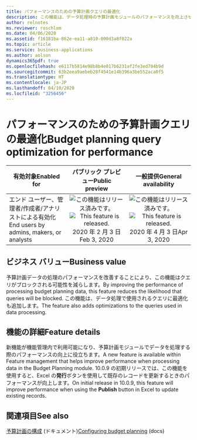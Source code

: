 ```yaml
---
title: パフォーマンスのための予算計画クエリの最適化
description: この機能は、データ処理時の予算計画モジュールのパフォーマンスを向上させます。
author: relnotes
ms.reviewer: roschlom
ms.date: 04/06/2020
ms.assetid: f16181ba-862e-ea11-a810-000d3a8f022a
ms.topic: article
ms.service: business-applications
ms.author: aolson
dynamics365pdf: true
ms.openlocfilehash: e6117b5814e98b8b4e017b6231af2fe3ed704b9d
ms.sourcegitcommit: 63b2eea9aebeb28f4541e14b396a3be552aca0f5
ms.translationtype: HT
ms.contentlocale: ja-JP
ms.lasthandoff: 04/10/2020
ms.locfileid: "3256456"
---
```

# <a name="budget-planning-query-optimization-for-performance"></a><span data-ttu-id="c3e1c-103">パフォーマンスのための予算計画クエリの最適化</span><span class="sxs-lookup"><span data-stu-id="c3e1c-103">Budget planning query optimization for performance</span></span>


| <span data-ttu-id="c3e1c-104">有効対象</span><span class="sxs-lookup"><span data-stu-id="c3e1c-104">Enabled for</span></span>    |  <span data-ttu-id="c3e1c-105">パブリック プレビュー</span><span class="sxs-lookup"><span data-stu-id="c3e1c-105">Public preview</span></span> | <span data-ttu-id="c3e1c-106">一般提供</span><span class="sxs-lookup"><span data-stu-id="c3e1c-106">General availability</span></span> | 
| ---------- | :----------: |:----------: |
|<span data-ttu-id="c3e1c-107">エンド ユーザー、管理者/作成者/アナリストによる有効化</span><span class="sxs-lookup"><span data-stu-id="c3e1c-107">End users by admins, makers, or analysts</span></span>|<span data-ttu-id="c3e1c-108">![この機能はリリース済みです。](/dynamics365-release-plan/media/green-checkmark.png "この機能はリリース済みです。")</span><span class="sxs-lookup"><span data-stu-id="c3e1c-108">![This feature is released.](/dynamics365-release-plan/media/green-checkmark.png "This feature is released.")</span></span> <span data-ttu-id="c3e1c-109">2020 年 2 月 3 日</span><span class="sxs-lookup"><span data-stu-id="c3e1c-109">Feb 3, 2020</span></span>| <span data-ttu-id="c3e1c-110">![この機能はリリース済みです。](/dynamics365-release-plan/media/green-checkmark.png "この機能はリリース済みです。")</span><span class="sxs-lookup"><span data-stu-id="c3e1c-110">![This feature is released.](/dynamics365-release-plan/media/green-checkmark.png "This feature is released.")</span></span> <span data-ttu-id="c3e1c-111">2020 年 4 月 3 日</span><span class="sxs-lookup"><span data-stu-id="c3e1c-111">Apr 3, 2020</span></span>|


## <a name="business-value"></a><span data-ttu-id="c3e1c-112">ビジネス バリュー</span><span class="sxs-lookup"><span data-stu-id="c3e1c-112">Business value</span></span>
<!-- bv start -->
<span data-ttu-id="c3e1c-113">予算計画データの処理のパフォーマンスを改善することにより、この機能はクエリがブロックされる可能性を減らします。</span><span class="sxs-lookup"><span data-stu-id="c3e1c-113">By improving the performance of processing budget planning data, this feature reduces the likelihood that queries will be blocked.</span></span> <span data-ttu-id="c3e1c-114">この機能は、データ処理で使用されるクエリに最適化も追加します。</span><span class="sxs-lookup"><span data-stu-id="c3e1c-114">The feature also adds optimizations to the queries used in data processing.</span></span>
<!-- bv end -->



## <a name="feature-details"></a><span data-ttu-id="c3e1c-115">機能の詳細</span><span class="sxs-lookup"><span data-stu-id="c3e1c-115">Feature details</span></span>
<!--feature detail start -->
<span data-ttu-id="c3e1c-116">新機能が機能管理内で利用可能になり、予算計画モジュールでデータを処理する際のパフォーマンスの向上に役立ちます。</span><span class="sxs-lookup"><span data-stu-id="c3e1c-116">A new feature is available within Feature management that helps improve performance when processing data in the Budget Planning module.</span></span> <span data-ttu-id="c3e1c-117">10.0.9 の初期リリースでは、この機能を使用すると、Excel の**発行**ボタンを使用して既存のレコードを更新するときのパフォーマンスが向上します。</span><span class="sxs-lookup"><span data-stu-id="c3e1c-117">On initial release in 10.0.9, this feature will improve performance when using the **Publish** button in Excel to update existing records.</span></span>
<!--feature detail end -->










## <a name="see-also"></a><span data-ttu-id="c3e1c-118">関連項目</span><span class="sxs-lookup"><span data-stu-id="c3e1c-118">See also</span></span>

<!--docs start-->
<span data-ttu-id="c3e1c-119">[予算計画の構成](https://go.microsoft.com/fwlink/?linkid=2103507) (ドキュメント)</span><span class="sxs-lookup"><span data-stu-id="c3e1c-119">[Configuring budget planning](https://go.microsoft.com/fwlink/?linkid=2103507) (docs)</span></span>
<!--docs end-->
